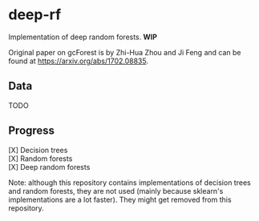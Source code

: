 # deep-rf
Implementation of deep random forests. **WIP**

Original paper on gcForest is by Zhi-Hua Zhou and Ji Feng and can be found at https://arxiv.org/abs/1702.08835.


## Data
TODO

## Progress
[X] Decision trees  
[X] Random forests  
[X] Deep random forests  

Note: although this repository contains implementations of decision trees and random forests, they are not used (mainly because sklearn's implementations are a lot faster). They might get removed from this repository.
